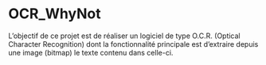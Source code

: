 # OCR_WhyNot
L’objectif de ce projet est de réaliser un logiciel de type O.C.R. (Optical Character Recognition) dont la fonctionnalité principale est d’extraire depuis une image (bitmap) le texte contenu dans celle-ci.
